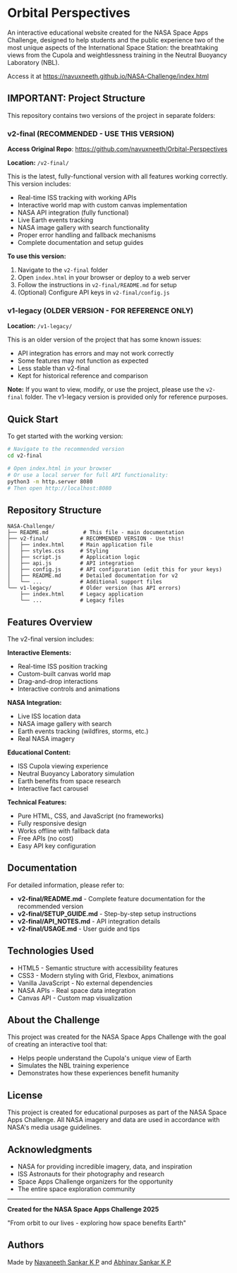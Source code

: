# Orbital Perspectives

An interactive educational website created for the NASA Space Apps Challenge, designed to help students and the public experience two of the most unique aspects of the International Space Station: the breathtaking views from the Cupola and weightlessness training in the Neutral Buoyancy Laboratory (NBL).

Access it at https://navuxneeth.github.io/NASA-Challenge/index.html

## IMPORTANT: Project Structure

This repository contains two versions of the project in separate folders:

### v2-final (RECOMMENDED - USE THIS VERSION)
**Access Original Repo**: https://github.com/navuxneeth/Orbital-Perspectives

**Location:** `/v2-final/`

This is the latest, fully-functional version with all features working correctly. This version includes:
- Real-time ISS tracking with working APIs
- Interactive world map with custom canvas implementation
- NASA API integration (fully functional)
- Live Earth events tracking
- NASA image gallery with search functionality
- Proper error handling and fallback mechanisms
- Complete documentation and setup guides

**To use this version:**
1. Navigate to the `v2-final` folder
2. Open `index.html` in your browser or deploy to a web server
3. Follow the instructions in `v2-final/README.md` for setup
4. (Optional) Configure API keys in `v2-final/config.js`

### v1-legacy (OLDER VERSION - FOR REFERENCE ONLY)
**Location:** `/v1-legacy/`

This is an older version of the project that has some known issues:
- API integration has errors and may not work correctly
- Some features may not function as expected
- Less stable than v2-final
- Kept for historical reference and comparison

**Note:** If you want to view, modify, or use the project, please use the `v2-final` folder. The v1-legacy version is provided only for reference purposes.

## Quick Start

To get started with the working version:

```bash
# Navigate to the recommended version
cd v2-final

# Open index.html in your browser
# Or use a local server for full API functionality:
python3 -m http.server 8080
# Then open http://localhost:8080
```

## Repository Structure

```
NASA-Challenge/
├── README.md           # This file - main documentation
├── v2-final/          # RECOMMENDED VERSION - Use this!
│   ├── index.html     # Main application file
│   ├── styles.css     # Styling
│   ├── script.js      # Application logic
│   ├── api.js         # API integration
│   ├── config.js      # API configuration (edit this for your keys)
│   ├── README.md      # Detailed documentation for v2
│   └── ...            # Additional support files
└── v1-legacy/         # Older version (has API errors)
    ├── index.html     # Legacy application
    └── ...            # Legacy files
```

## Features Overview

The v2-final version includes:

**Interactive Elements:**
- Real-time ISS position tracking
- Custom-built canvas world map
- Drag-and-drop interactions
- Interactive controls and animations

**NASA Integration:**
- Live ISS location data
- NASA image gallery with search
- Earth events tracking (wildfires, storms, etc.)
- Real NASA imagery

**Educational Content:**
- ISS Cupola viewing experience
- Neutral Buoyancy Laboratory simulation
- Earth benefits from space research
- Interactive fact carousel

**Technical Features:**
- Pure HTML, CSS, and JavaScript (no frameworks)
- Fully responsive design
- Works offline with fallback data
- Free APIs (no cost)
- Easy API key configuration

## Documentation

For detailed information, please refer to:
- **v2-final/README.md** - Complete feature documentation for the recommended version
- **v2-final/SETUP_GUIDE.md** - Step-by-step setup instructions
- **v2-final/API_NOTES.md** - API integration details
- **v2-final/USAGE.md** - User guide and tips

## Technologies Used

- HTML5 - Semantic structure with accessibility features
- CSS3 - Modern styling with Grid, Flexbox, animations
- Vanilla JavaScript - No external dependencies
- NASA APIs - Real space data integration
- Canvas API - Custom map visualization

## About the Challenge

This project was created for the NASA Space Apps Challenge with the goal of creating an interactive tool that:
- Helps people understand the Cupola's unique view of Earth
- Simulates the NBL training experience
- Demonstrates how these experiences benefit humanity

## License

This project is created for educational purposes as part of the NASA Space Apps Challenge. All NASA imagery and data are used in accordance with NASA's media usage guidelines.

## Acknowledgments

- NASA for providing incredible imagery, data, and inspiration
- ISS Astronauts for their photography and research
- Space Apps Challenge organizers for the opportunity
- The entire space exploration community

---

**Created for the NASA Space Apps Challenge 2025**

"From orbit to our lives - exploring how space benefits Earth"

## Authors

Made by [Navaneeth Sankar K P](https://www.linkedin.com/in/navaneeth-sankar-k-p/) and [Abhinav Sankar K P](https://www.linkedin.com/in/abhinav-sankar-k-p-4a870b33b/)
